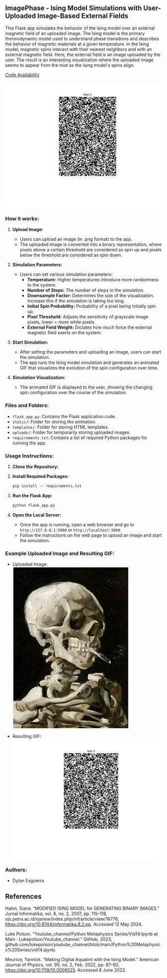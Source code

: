 ## ImagePhase - Ising Model Simulations with User-Uploaded Image-Based External Fields

This Flask app simulates the behavior of the Ising model over an external magnetic field of an uploaded image. The Ising model is the primary thermodynamic model used to understand phase transitions and describes the behavior of magnetic materials at a given temperature. In the Ising model, magnetic spins interact with their nearest neighbors and with an external magnetic field. Here, the external field is an image uploaded by the user. The result is an interesting visualization where the uploaded image seems to appear from the mist as the Ising model's spins align.

[Code Availability](https://github.com/DylanEsguerra/ImagePhase)


![Van Gogh Animation](static/vg_animation.gif)

### How it works:

1. **Upload Image:**
   - Users can upload an image (in .png format) to the app.
   - The uploaded image is converted into a binary representation, where pixels above a certain threshold are considered as spin up and pixels below the threshold are considered as spin down.

2. **Simulation Parameters:**
   - Users can set various simulation parameters:
     - **Temperature:** Higher temperatures introduce more randomness to the system.
     - **Number of Steps:** The number of steps in the simulation.
     - **Downsample Factor:** Determines the size of the visualization. Increase this if the simulation is taking too long.
     - **Initial Spin Probability:** Probability of a pixel being initially spin up.
     - **Pixel Threshold:** Adjusts the sensitivity of grayscale image pixels, lower = more white pixels
     - **External Field Weight:** Dictates how much force the external magnetic field exerts on the system.

3. **Start Simulation:**
   - After setting the parameters and uploading an image, users can start the simulation.
   - The app runs the Ising model simulation and generates an animated GIF that visualizes the evolution of the spin configuration over time.

4. **Simulation Visualization:**
   - The animated GIF is displayed to the user, showing the changing spin configuration over the course of the simulation.

### Files and Folders:
- `flask_app.py`: Contains the Flask application code.
- `static/`: Folder for storing the animation.
- `templates/`: Folder for storing HTML templates.
- `uploads/`: Folder for temporarily storing uploaded images.
- `requirements.txt`: Contains a list of required Python packages for running the app.



### Usage Instructions:

1. **Clone the Repository:**
  
   
2. **Install Required Packages:**
   ```bash
   pip install -r requirements.txt
   ```

3. **Run the Flask App:**
   ```bash
   python flask_app.py
   ```

4. **Open the Local Server:**
   - Once the app is running, open a web browser and go to `http://127.0.0.1:5000` or `http://localhost:5000`.
   - Follow the instructions on the web page to upload an image and start the simulation.

### Example Uploaded Image and Resulting GIF:

- Uploaded Image: ![Van Gogh PNG](uploads/van_gogh.png)

- Resulting GIF: ![Van Gogh Animation](static/vg_animation.gif)

### Authors:
- Dylan Esguerra

## References

Halim, Siana. “MODIFIED ISING MODEL for GENERATING BINARY IMAGES.” Jurnal Informatika, vol. 8, no. 2, 2007, pp. 115–118, ojs.petra.ac.id/ojsnew/index.php/inf/article/view/16776, https://doi.org/10.9744/informatika.8.2.pp. Accessed 12 May 2024.

Luke Polson. “Youtube_channel/Python Metaphysics Series/Vid14.Ipynb at Main · Lukepolson/Youtube_channel.” GitHub, 2023, github.com/lukepolson/youtube_channel/blob/main/Python%20Metaphysics%20Series/vid14.ipynb.

Meurice, Yannick. “Making Digital Aquatint with the Ising Model.” American Journal of Physics, vol. 90, no. 2, Feb. 2022, pp. 87–92, https://doi.org/10.1119/10.0006525. Accessed 8 June 2022.
